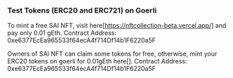### Test Tokens (ERC20 and ERC721) on Goerli

To mint a free SAI NFT, visit here[https://nftcollection-beta.vercel.app/] and pay only 0.01 gEth.
Contract Address: 0xe6377EcEa965533f64ecA4f714Df14b1F6220a5F

Owners of SAI NFT can claim some tokens for free, otherwise, mint your ERC20 tokens on goerli for 0.01gEth here[].
Contract Address: 0xe6377EcEa965533f64ecA4f714Df14b1F6220a5F